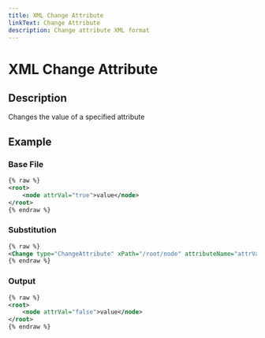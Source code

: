 ```yaml
---
title: XML Change Attribute
linkText: Change Attribute
description: Change attribute XML format
---
```


# XML Change Attribute

## Description

Changes the value of a specified attribute

## Example

### Base File

```XML
{% raw %}
<root>
    <node attrVal="true">value</node>
</root>
{% endraw %}
```

### Substitution

```XML
{% raw %}
<Change type="ChangeAttribute" xPath="/root/node" attributeName="attrVal" value="false" />
{% endraw %}
```

### Output

```XML
{% raw %}
<root>
    <node attrVal="false">value</node>
</root>
{% endraw %}
```
